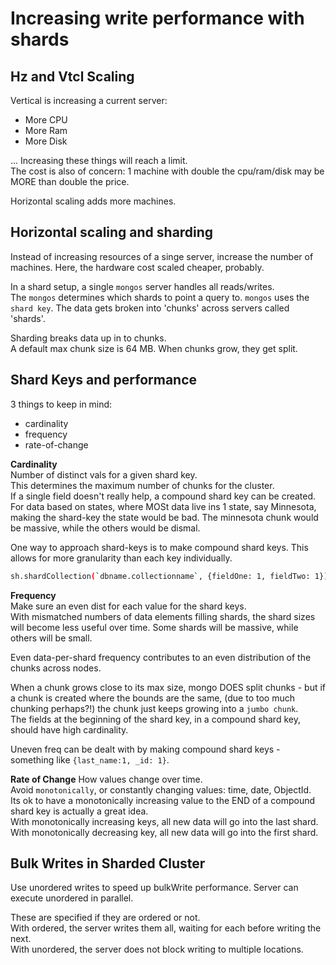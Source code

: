 # Increasing write performance with shards

## Hz and Vtcl Scaling

Vertical is increasing a current server:

- More CPU
- More Ram
- More Disk

... Increasing these things will reach a limit.  
 The cost is also of concern: 1 machine with double the cpu/ram/disk may be MORE than double the price.

Horizontal scaling adds more machines.

## Horizontal scaling and sharding

Instead of increasing resources of a singe server, increase the number of machines. Here, the hardware cost scaled cheaper, probably.

In a shard setup, a single `mongos` server handles all reads/writes.  
The `mongos` determines which shards to point a query to. `mongos` uses the `shard key`. The data gets broken into 'chunks' across servers called 'shards'.

Sharding breaks data up in to chunks.  
A default max chunk size is 64 MB. When chunks grow, they get split.

## Shard Keys and performance

3 things to keep in mind:

- cardinality
- frequency
- rate-of-change

**Cardinality**  
 Number of distinct vals for a given shard key.  
 This determines the maximum number of chunks for the cluster.  
 If a single field doesn't really help, a compound shard key can be created.  
 For data based on states, where MOSt data live ins 1 state, say Minnesota, making the shard-key the state would be bad. The minnesota chunk would be massive, while the others would be dismal.

One way to approach shard-keys is to make compound shard keys. This allows for more granularity than each key individually.

```bash
sh.shardCollection(`dbname.collectionname`, {fieldOne: 1, fieldTwo: 1})
```

**Frequency**  
Make sure an even dist for each value for the shard keys.  
With mismatched numbers of data elements filling shards, the shard sizes will become less useful over time. Some shards will be massive, while others will be small.

Even data-per-shard frequency contributes to an even distribution of the chunks across nodes.

When a chunk grows close to its max size, mongo DOES split chunks - but if a chunk is created where the bounds are the same, (due to too much chunking perhaps?!) the chunk just keeps growing into a `jumbo chunk`.  
The fields at the beginning of the shard key, in a compound shard key, should have high cardinality.

Uneven freq can be dealt with by making compound shard keys - something like `{last_name:1, _id: 1}`.

**Rate of Change**
How values change over time.  
Avoid `monotonically`, or constantly changing values: time, date, ObjectId.  
Its ok to have a monotonically increasing value to the END of a compound shard key is actually a great idea.  
With monotonically increasing keys, all new data will go into the last shard.  
With monotonically decreasing key, all new data will go into the first shard.

## Bulk Writes in Sharded Cluster

Use unordered writes to speed up bulkWrite performance.
Server can execute unordered in parallel.

These are specified if they are ordered or not.  
With ordered, the server writes them all, waiting for each before writing the next.  
With unordered, the server does not block writing to multiple locations.
